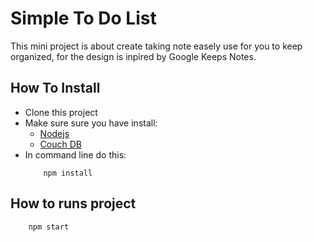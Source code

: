 # Simple To Do List
This mini project is about create taking note easely use for you to keep organized, for the design is inpired by Google Keeps Notes.

## How To Install
* Clone this project
* Make sure sure you have install:
    * [Nodejs](https://nodejs.org/en/download/)
    * [Couch DB](http://couchdb.apache.org/)
* In command line do this:
    ```
        npm install
    ```


## How to runs project
```
    npm start
```
